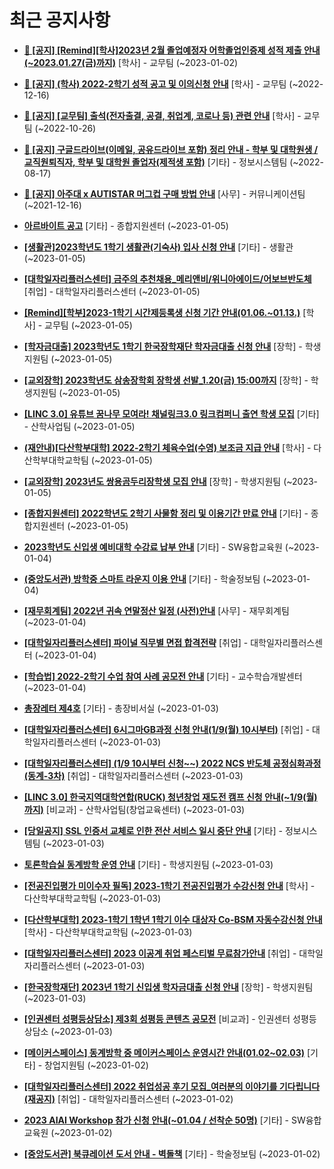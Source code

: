 # 최근 공지사항

* **[📌 [공지] [Remind][학사]2023년 2월 졸업예정자 어학졸업인증제 성적 제출 안내(~2023.01.27(금)까지)](http://ajou.ac.kr/kr/ajou/notice.do?mode=view&amp;articleNo=208274&amp;article.offset=0&amp;articleLimit=30)**
 [학사] - 교무팀 (~2023-01-02)

* **[📌 [공지] (학사) 2022-2학기 성적 공고 및 이의신청 안내](http://ajou.ac.kr/kr/ajou/notice.do?mode=view&amp;articleNo=207751&amp;article.offset=0&amp;articleLimit=30)**
 [학사] - 교무팀 (~2022-12-16)

* **[📌 [공지] [교무팀] 출석(전자출결, 공결, 취업계, 코로나 등) 관련 안내](http://ajou.ac.kr/kr/ajou/notice.do?mode=view&amp;articleNo=205552&amp;article.offset=0&amp;articleLimit=30)**
 [학사] - 교무팀 (~2022-10-26)

* **[📌 [공지] 구글드라이브(이메일, 공유드라이브 포함) 정리 안내 - 학부 및 대학원생 / 교직원퇴직자, 학부 및 대학원 졸업자(제적생 포함)](http://ajou.ac.kr/kr/ajou/notice.do?mode=view&amp;articleNo=202858&amp;article.offset=0&amp;articleLimit=30)**
 [기타] - 정보시스템팀 (~2022-08-17)

* **[📌 [공지] 아주대 x AUTISTAR 머그컵 구매 방법 안내](http://ajou.ac.kr/kr/ajou/notice.do?mode=view&amp;articleNo=147976&amp;article.offset=0&amp;articleLimit=30)**
 [사무] - 커뮤니케이션팀 (~2021-12-16)

* **[아르바이트 공고](http://ajou.ac.kr/kr/ajou/notice.do?mode=view&amp;articleNo=208452&amp;article.offset=0&amp;articleLimit=30)**
 [기타] - 종합지원센터 (~2023-01-05)

* **[[생활관]2023학년도 1학기 생활관(기숙사) 입사 신청 안내](http://ajou.ac.kr/kr/ajou/notice.do?mode=view&amp;articleNo=208451&amp;article.offset=0&amp;articleLimit=30)**
 [기타] - 생활관 (~2023-01-05)

* **[[대학일자리플러스센터] 금주의 추천채용_메리앤비/위니아에이드/어보브반도체](http://ajou.ac.kr/kr/ajou/notice.do?mode=view&amp;articleNo=208450&amp;article.offset=0&amp;articleLimit=30)**
 [취업] - 대학일자리플러스센터 (~2023-01-05)

* **[[Remind][학부]2023-1학기 시간제등록생 신청 기간 안내(01.06.~01.13.)](http://ajou.ac.kr/kr/ajou/notice.do?mode=view&amp;articleNo=208440&amp;article.offset=0&amp;articleLimit=30)**
 [학사] - 교무팀 (~2023-01-05)

* **[[학자금대출] 2023학년도 1학기 한국장학재단 학자금대출 신청 안내](http://ajou.ac.kr/kr/ajou/notice.do?mode=view&amp;articleNo=208439&amp;article.offset=0&amp;articleLimit=30)**
 [장학] - 학생지원팀 (~2023-01-05)

* **[[교외장학] 2023학년도 삼송장학회 장학생 선발_1.20(금) 15:00까지](http://ajou.ac.kr/kr/ajou/notice.do?mode=view&amp;articleNo=208438&amp;article.offset=0&amp;articleLimit=30)**
 [장학] - 학생지원팀 (~2023-01-05)

* **[[LINC 3.0] 유튜브 꿈나무 모여라! 채널링크3.0 링크컴퍼니 출연 학생 모집](http://ajou.ac.kr/kr/ajou/notice.do?mode=view&amp;articleNo=208437&amp;article.offset=0&amp;articleLimit=30)**
 [기타] - 산학사업팀 (~2023-01-05)

* **[(재안내)[다산학부대학] 2022-2학기 체육수업(수영) 보조금 지급 안내](http://ajou.ac.kr/kr/ajou/notice.do?mode=view&amp;articleNo=208436&amp;article.offset=0&amp;articleLimit=30)**
 [학사] - 다산학부대학교학팀 (~2023-01-05)

* **[[교외장학] 2023년도 쌍용곰두리장학생 모집 안내](http://ajou.ac.kr/kr/ajou/notice.do?mode=view&amp;articleNo=208421&amp;article.offset=0&amp;articleLimit=30)**
 [장학] - 학생지원팀 (~2023-01-05)

* **[[종합지원센터] 2022학년도 2학기 사물함 정리 및 이용기간 만료 안내](http://ajou.ac.kr/kr/ajou/notice.do?mode=view&amp;articleNo=208420&amp;article.offset=0&amp;articleLimit=30)**
 [기타] - 종합지원센터 (~2023-01-05)

* **[2023학년도 신입생 예비대학 수강료 납부 안내](http://ajou.ac.kr/kr/ajou/notice.do?mode=view&amp;articleNo=208413&amp;article.offset=0&amp;articleLimit=30)**
 [기타] - SW융합교육원 (~2023-01-04)

* **[(중앙도서관) 방학중 스마트 라운지 이용 안내](http://ajou.ac.kr/kr/ajou/notice.do?mode=view&amp;articleNo=208411&amp;article.offset=0&amp;articleLimit=30)**
 [기타] - 학술정보팀 (~2023-01-04)

* **[[재무회계팀] 2022년 귀속 연말정산 일정 (사전)안내](http://ajou.ac.kr/kr/ajou/notice.do?mode=view&amp;articleNo=208410&amp;article.offset=0&amp;articleLimit=30)**
 [사무] - 재무회계팀 (~2023-01-04)

* **[[대학일자리플러스센터] 파이널 직무별 면접 합격전략](http://ajou.ac.kr/kr/ajou/notice.do?mode=view&amp;articleNo=208401&amp;article.offset=0&amp;articleLimit=30)**
 [취업] - 대학일자리플러스센터 (~2023-01-04)

* **[[학습법] 2022-2학기 수업 참여 사례 공모전 안내](http://ajou.ac.kr/kr/ajou/notice.do?mode=view&amp;articleNo=208359&amp;article.offset=0&amp;articleLimit=30)**
 [기타] - 교수학습개발센터 (~2023-01-04)

* **[총장레터 제4호](http://ajou.ac.kr/kr/ajou/notice.do?mode=view&amp;articleNo=208353&amp;article.offset=0&amp;articleLimit=30)**
 [기타] - 총장비서실 (~2023-01-03)

* **[[대학일자리플러스센터] 6시그마GB과정 신청 안내(1/9(월) 10시부터)](http://ajou.ac.kr/kr/ajou/notice.do?mode=view&amp;articleNo=208351&amp;article.offset=0&amp;articleLimit=30)**
 [취업] - 대학일자리플러스센터 (~2023-01-03)

* **[[대학일자리플러스센터] (1/9 10시부터 신청~~) 2022 NCS 반도체 공정심화과정 (동계-3차)](http://ajou.ac.kr/kr/ajou/notice.do?mode=view&amp;articleNo=208348&amp;article.offset=0&amp;articleLimit=30)**
 [취업] - 대학일자리플러스센터 (~2023-01-03)

* **[[LINC 3.0] 한국지역대학연합(RUCK) 청년창업 재도전 캠프 신청 안내(~1/9(월)까지)](http://ajou.ac.kr/kr/ajou/notice.do?mode=view&amp;articleNo=208346&amp;article.offset=0&amp;articleLimit=30)**
 [비교과] - 산학사업팀(창업교육센터) (~2023-01-03)

* **[[당일공지] SSL 인증서 교체로 인한 전산 서비스 일시 중단 안내](http://ajou.ac.kr/kr/ajou/notice.do?mode=view&amp;articleNo=208344&amp;article.offset=0&amp;articleLimit=30)**
 [기타] - 정보시스템팀 (~2023-01-03)

* **[토론학습실 동계방학 운영 안내](http://ajou.ac.kr/kr/ajou/notice.do?mode=view&amp;articleNo=208336&amp;article.offset=0&amp;articleLimit=30)**
 [기타] - 학생지원팀 (~2023-01-03)

* **[[전공진입평가 미이수자 필독] 2023-1학기 전공진입평가 수강신청 안내](http://ajou.ac.kr/kr/ajou/notice.do?mode=view&amp;articleNo=208332&amp;article.offset=0&amp;articleLimit=30)**
 [학사] - 다산학부대학교학팀 (~2023-01-03)

* **[[다산학부대학] 2023-1학기 1학년 1학기 이수 대상자 Co-BSM 자동수강신청 안내](http://ajou.ac.kr/kr/ajou/notice.do?mode=view&amp;articleNo=208331&amp;article.offset=0&amp;articleLimit=30)**
 [학사] - 다산학부대학교학팀 (~2023-01-03)

* **[[대학일자리플러스센터] 2023 이공계 취업 페스티벌 무료참가안내](http://ajou.ac.kr/kr/ajou/notice.do?mode=view&amp;articleNo=208323&amp;article.offset=0&amp;articleLimit=30)**
 [취업] - 대학일자리플러스센터 (~2023-01-03)

* **[[한국장학재단] 2023년 1학기 신입생 학자금대출 신청 안내](http://ajou.ac.kr/kr/ajou/notice.do?mode=view&amp;articleNo=208308&amp;article.offset=0&amp;articleLimit=30)**
 [장학] - 학생지원팀 (~2023-01-03)

* **[[인권센터 성평등상담소] 제3회 성평등 콘텐츠 공모전](http://ajou.ac.kr/kr/ajou/notice.do?mode=view&amp;articleNo=208305&amp;article.offset=0&amp;articleLimit=30)**
 [비교과] - 인권센터 성평등상담소 (~2023-01-03)

* **[[메이커스페이스] 동계방학 중 메이커스페이스 운영시간 안내(01.02~02.03)](http://ajou.ac.kr/kr/ajou/notice.do?mode=view&amp;articleNo=208297&amp;article.offset=0&amp;articleLimit=30)**
 [기타] - 창업지원팀 (~2023-01-02)

* **[[대학일자리플러스센터] 2022 취업성공 후기 모집_여러분의 이야기를 기다립니다(재공지)](http://ajou.ac.kr/kr/ajou/notice.do?mode=view&amp;articleNo=208295&amp;article.offset=0&amp;articleLimit=30)**
 [취업] - 대학일자리플러스센터 (~2023-01-02)

* **[2023 AIAI Workshop 참가 신청 안내(~01.04 / 선착순 50명)](http://ajou.ac.kr/kr/ajou/notice.do?mode=view&amp;articleNo=208290&amp;article.offset=0&amp;articleLimit=30)**
 [기타] - SW융합교육원 (~2023-01-02)

* **[[중앙도서관] 북큐레이션 도서 안내 - 벽돌책](http://ajou.ac.kr/kr/ajou/notice.do?mode=view&amp;articleNo=208288&amp;article.offset=0&amp;articleLimit=30)**
 [기타] - 학술정보팀 (~2023-01-02)
